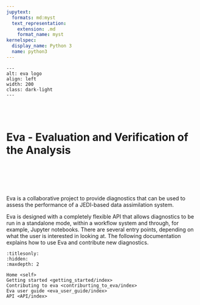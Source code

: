 ```yaml
---
jupytext:
  formats: md:myst
  text_representation:
    extension: .md
    format_name: myst
kernelspec:
  display_name: Python 3
  name: python3
---
```



```{image} ./_static/images/eva_logo_ball.png
---
alt: eva logo
align: left
width: 200
class: dark-light
---
```
<br>
<br>

# Eva - Evaluation and Verification of the Analysis

<br>
<br>
<br>
<br>


Eva is a collaborative project to provide diagnostics that can be used to assess the performance of
a JEDI-based data assimilation system.

Eva is designed with a completely flexible API that allows diagnostics to be run in a standalone
mode, within a workflow system and through, for example, Jupyter notebooks. There are several entry
points, depending on what the user is interested in looking at. The following documentation explains
how to use Eva and contribute new diagnostics.

```{toctree}
:titlesonly:
:hidden:
:maxdepth: 2

Home <self>
Getting started <getting_started/index>
Contributing to eva <contriburting_to_eva/index>
Eva user guide <eva_user_guide/index>
API <API/index>
```
